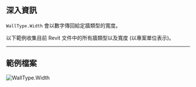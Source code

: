 ## 深入資訊
`WallType.Width` 會以數字傳回給定牆類型的寬度。

以下範例收集目前 Revit 文件中的所有牆類型以及寬度 (以專案單位表示)。
___
## 範例檔案

![WallType.Width](./Revit.Elements.WallType.Width_img.jpg)
